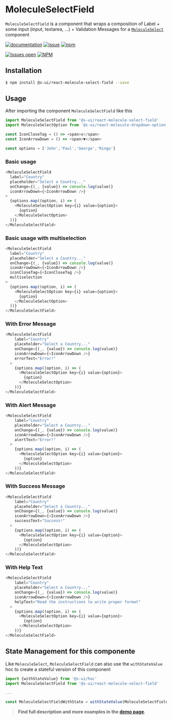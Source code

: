 # MoleculeSelectField

`MoleculeSelectField` is a component that wraps a composition of Label + some input (input, textarea, ...) + Validation Messages for a [`MoleculeSelect`](https://sui-components.now.sh/workbench/molecule/select/demo) component

[![documentation](https://img.shields.io/badge/read%20the%20doc-black?logo=readthedocs)](https://sui-components.vercel.app/workbench/molecule/selectField/)
[![issue](https://img.shields.io/badge/report%20a%20bug-black?logo=openbugbounty&logoColor=red)](https://github.com/SUI-Components/sui-components/issues/new?&projects=4&template=bug-report.yml&assignees=&template=report-a-bug.yml&title=🪲+&labels=bug,component,molecule,selectField)
[![npm](https://img.shields.io/npm/dt/%40s-ui/react-molecule-select-field?logo=npm&labelColor=black)](https://www.npmjs.com/package/@s-ui/react-molecule-select-field)

[![Issues open](https://img.shields.io/github/issues-search/SUI-Components/sui-components?query=is%3Aopen%20label%3Acomponent%20label%3AselectField&logo=openbugbounty&logoColor=red&label=issues%20open&color=red)](https://github.com/SUI-Components/sui-components/issues?q=is%3Aopen+label%3Acomponent+label%3AselectField)
[![NPM](https://img.shields.io/npm/l/%40s-ui%2Freact-molecule-select-field)](https://github.com/SUI-Components/sui-components/blob/main/components/molecule/selectField/LICENSE.md)

## Installation

```sh
$ npm install @s-ui/react-molecule-select-field --save
```

## Usage

After importing the component `MoleculeSelectField` like this

```javascript
import MoleculeSelectField from '@s-ui/react-molecule-select-field'
import MoleculeSelectOption from '@s-ui/react-molecule-dropdown-option'

const IconCloseTag = () => <span>x</span>  
const IconArrowDown = () => <span>▼</span>  

const options = ['John','Paul','George','Ringo']

```

### Basic usage
    
```js
<MoleculeSelectField
  label="Country"
  placeholder="Select a Country..."
  onChange={(_, {value}) => console.log(value)}
  iconArrowDown={<IconArrowDown />}
>
  {options.map((option, i) => (
    <MoleculeSelectOption key={i} value={option}>
      {option}
    </MoleculeSelectOption>
  ))}
</MoleculeSelectField>
```

### Basic usage with multiselection
    
```js
<MoleculeSelectField
  label="Country"
  placeholder="Select a Country..."
  onChange={(_, {value}) => console.log(value)}
  iconArrowDown={<IconArrowDown />}
  iconCloseTag={<IconCloseTag />}
  multiselection
>
  {options.map((option, i) => (
    <MoleculeSelectOption key={i} value={option}>
      {option}
    </MoleculeSelectOption>
  ))}
</MoleculeSelectField>
```

### With Error Message 

```js
<MoleculeSelectField
    label="Country"
    placeholder="Select a Country..."
    onChange={(_, {value}) => console.log(value)}
    iconArrowDown={<IconArrowDown />}
    errorText="Error!"
  >
    {options.map((option, i) => (
      <MoleculeSelectOption key={i} value={option}>
        {option}
      </MoleculeSelectOption>
    ))}
</MoleculeSelectField>
```

### With Alert Message 

```js
<MoleculeSelectField
    label="Country"
    placeholder="Select a Country..."
    onChange={(_, {value}) => console.log(value)}
    iconArrowDown={<IconArrowDown />}
    alertText="Error!"
  >
    {options.map((option, i) => (
      <MoleculeSelectOption key={i} value={option}>
        {option}
      </MoleculeSelectOption>
    ))}
</MoleculeSelectField>
```

### With Success Message 

```js
<MoleculeSelectField
    label="Country"
    placeholder="Select a Country..."
    onChange={(_, {value}) => console.log(value)}
    iconArrowDown={<IconArrowDown />}
    successText="Success!"
  >
    {options.map((option, i) => (
      <MoleculeSelectOption key={i} value={option}>
        {option}
      </MoleculeSelectOption>
    ))}
</MoleculeSelectField>
```

### With Help Text

```js
<MoleculeSelectField
    label="Country"
    placeholder="Select a Country..."
    onChange={(_, {value}) => console.log(value)}
    iconArrowDown={<IconArrowDown />}
    helpText="Read the instructions to write proper format"
  >
    {options.map((option, i) => (
      <MoleculeSelectOption key={i} value={option}>
        {option}
      </MoleculeSelectOption>
    ))}
</MoleculeSelectField>
```


## State Management for this componente

Like `MoleculeSelect`, `MoleculeSelectField` can also use the `withStateValue` hoc to create a stateful version of this component 

```js
import {withStateValue} from '@s-ui/hoc'
import MoleculeSelectField from '@s-ui/react-molecule-select-field'

...

const MoleculeSelectFieldWithState = withStateValue(MoleculeSelectField)
```

> **Find full description and more examples in the [demo page](https://sui-components.now.sh/workbench/molecule/selectField/demo).**
